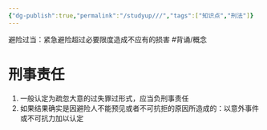 ```yaml
---
{"dg-publish":true,"permalink":"/studyup///","tags":["知识点","刑法"]}
---
```


避险过当：紧急避险超过必要限度造成不应有的损害 #背诵/概念 
# 刑事责任
1. 一般认定为疏忽大意的过失罪过形式，应当负刑事责任
2. 如果结果确实是因避险人不能预见或者不可抗拒的原因所造成的：以意外事件或不可抗力加以认定
